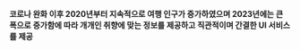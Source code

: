 **코로나 완화 이후 2020년부터 지속적으로 여행 인구가 증가하였으며 2023년에는 큰 폭으로 증가함에 따라 개개인 취향에 맞는 정보를 제공하고 직관적이며 간결한 UI 서비스를 제공**
